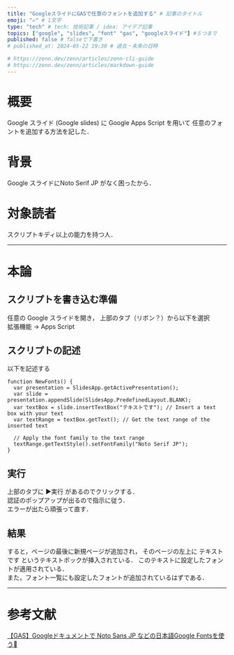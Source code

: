 ```yaml
---
title: "GoogleスライドにGASで任意のフォントを追加する" # 記事のタイトル
emoji: "✍️" # 1文字
type: "tech" # tech: 技術記事 / idea: アイデア記事
topics: ["google", "slides", "font" "gas", "googleスライド"] #５つまで
published: false # falseで下書き
# published_at: 2024-05-22 19:30 # 過去・未来の日時

# https://zenn.dev/zenn/articles/zenn-cli-guide
# https://zenn.dev/zenn/articles/markdown-guide
---
```


# 概要

Google スライド (Google slides) に Google Apps Script を用いて
任意のフォントを追加する方法を記した．

# 背景

Google スライドにNoto Serif JP がなく困ったから．

# 対象読者

スクリプトキディ以上の能力を持つ人．

---

# 本論

## スクリプトを書き込む準備

任意の Google スライドを開き，
上部のタブ（リボン？）から以下を選択<br>
拡張機能 -> Apps Script

## スクリプトの記述

以下を記述する

```
function NewFonts() {
  var presentation = SlidesApp.getActivePresentation();
  var slide = presentation.appendSlide(SlidesApp.PredefinedLayout.BLANK);
  var textBox = slide.insertTextBox("テキストです"); // Insert a text box with your text
  var textRange = textBox.getText(); // Get the text range of the inserted text

  // Apply the font family to the text range
  textRange.getTextStyle().setFontFamily("Noto Serif JP");
}
```

## 実行

上部のタブに ▶実行 があるのでクリックする．<br>
認証のポップアップが出るので指示に従う．<br>
エラーが出たら頑張って直す．<br>

## 結果

すると，ページの最後に新規ページが追加され，
そのページの左上に テキストです というテキストボックが挿入されている．
このテキストに設定したフォントが適用されている．<br>
また，フォント一覧にも設定したフォントが追加されているはずである．

---

# 参考文献

[【GAS】Googleドキュメントで Noto Sans JP などの日本語Google Fontsを使う](https://qiita.com/katou_/items/0c294f566284bb7b6353)
